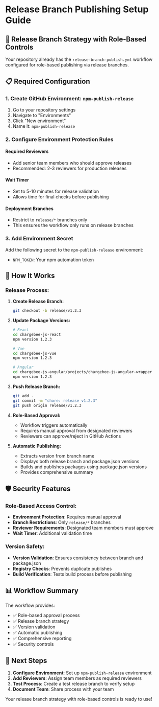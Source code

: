# Release Branch Publishing Setup Guide

## 🚀 Release Branch Strategy with Role-Based Controls

Your repository already has the `release-branch-publish.yml` workflow configured for role-based publishing via release branches.

## 📋 Required Configuration

### 1. Create GitHub Environment: `npm-publish-release`

1. Go to your repository settings
2. Navigate to "Environments"
3. Click "New environment"
4. Name it: `npm-publish-release`

### 2. Configure Environment Protection Rules

#### Required Reviewers
- Add senior team members who should approve releases
- Recommended: 2-3 reviewers for production releases

#### Wait Timer
- Set to 5-10 minutes for release validation
- Allows time for final checks before publishing

#### Deployment Branches
- Restrict to `release/*` branches only
- This ensures the workflow only runs on release branches

### 3. Add Environment Secret

Add the following secret to the `npm-publish-release` environment:
- `NPM_TOKEN`: Your npm automation token

## 🔄 How It Works

### Release Process:

1. **Create Release Branch:**
   ```bash
   git checkout -b release/v1.2.3
   ```

2. **Update Package Versions:**
   ```bash
   # React
   cd chargebee-js-react
   npm version 1.2.3
   
   # Vue
   cd chargebee-js-vue
   npm version 1.2.3
   
   # Angular
   cd chargebee-js-angular/projects/chargebee-js-angular-wrapper
   npm version 1.2.3
   ```

3. **Push Release Branch:**
   ```bash
   git add .
   git commit -m "chore: release v1.2.3"
   git push origin release/v1.2.3
   ```

4. **Role-Based Approval:**
   - Workflow triggers automatically
   - Requires manual approval from designated reviewers
   - Reviewers can approve/reject in GitHub Actions

5. **Automatic Publishing:**
   - Extracts version from branch name
   - Displays both release branch and package.json versions
   - Builds and publishes packages using package.json versions
   - Provides comprehensive summary

## 🛡️ Security Features

### Role-Based Access Control:
- **Environment Protection**: Requires manual approval
- **Branch Restrictions**: Only `release/*` branches
- **Reviewer Requirements**: Designated team members must approve
- **Wait Timer**: Additional validation time

### Version Safety:
- **Version Validation**: Ensures consistency between branch and package.json
- **Registry Checks**: Prevents duplicate publishes
- **Build Verification**: Tests build process before publishing

## 📊 Workflow Summary

The workflow provides:
- ✅ Role-based approval process
- ✅ Release branch strategy
- ✅ Version validation
- ✅ Automatic publishing
- ✅ Comprehensive reporting
- ✅ Security controls

## 🎯 Next Steps

1. **Configure Environment**: Set up `npm-publish-release` environment
2. **Add Reviewers**: Assign team members as required reviewers
3. **Test Process**: Create a test release branch to verify setup
4. **Document Team**: Share process with your team

Your release branch strategy with role-based controls is ready to use!
